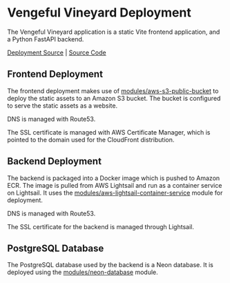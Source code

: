 # Vengeful Vineyard Deployment

The Vengeful Vineyard application is a static Vite frontend application, and a Python FastAPI backend.

[Deployment Source](/infra/vengeful-vineyard/main.tf) | [Source Code](https://github.com/dotkom/vengeful-vineyard)

## Frontend Deployment

The frontend deployment makes use of [modules/aws-s3-public-bucket](/infra/modules/aws-s3-public-bucket/README.md) to
deploy the static assets to an Amazon S3 bucket. The bucket is configured to serve the static assets as a website.

DNS is managed with Route53.

The SSL certificate is managed with AWS Certificate Manager, which is pointed to the domain used for the CloudFront
distribution.

## Backend Deployment

The backend is packaged into a Docker image which is pushed to Amazon ECR. The image is pulled from AWS Lightsail and
run as a container service on Lightsail. It uses the
[modules/aws-lightsail-container-service](/infra/modules/aws-lightsail-container-service/README.md) module for
deployment.

DNS is managed with Route53.

The SSL certificate for the backend is managed through Lightsail.

## PostgreSQL Database

The PostgreSQL database used by the backend is a Neon database. It is deployed using the
[modules/neon-database](/infra/modules/neon-project/README.md) module.
